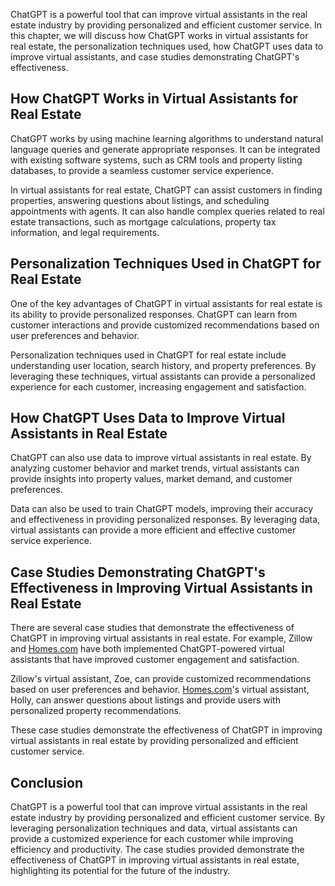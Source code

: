 

ChatGPT is a powerful tool that can improve virtual assistants in the real estate industry by providing personalized and efficient customer service. In this chapter, we will discuss how ChatGPT works in virtual assistants for real estate, the personalization techniques used, how ChatGPT uses data to improve virtual assistants, and case studies demonstrating ChatGPT's effectiveness.

How ChatGPT Works in Virtual Assistants for Real Estate
-------------------------------------------------------

ChatGPT works by using machine learning algorithms to understand natural language queries and generate appropriate responses. It can be integrated with existing software systems, such as CRM tools and property listing databases, to provide a seamless customer service experience.

In virtual assistants for real estate, ChatGPT can assist customers in finding properties, answering questions about listings, and scheduling appointments with agents. It can also handle complex queries related to real estate transactions, such as mortgage calculations, property tax information, and legal requirements.

Personalization Techniques Used in ChatGPT for Real Estate
----------------------------------------------------------

One of the key advantages of ChatGPT in virtual assistants for real estate is its ability to provide personalized responses. ChatGPT can learn from customer interactions and provide customized recommendations based on user preferences and behavior.

Personalization techniques used in ChatGPT for real estate include understanding user location, search history, and property preferences. By leveraging these techniques, virtual assistants can provide a personalized experience for each customer, increasing engagement and satisfaction.

How ChatGPT Uses Data to Improve Virtual Assistants in Real Estate
------------------------------------------------------------------

ChatGPT can also use data to improve virtual assistants in real estate. By analyzing customer behavior and market trends, virtual assistants can provide insights into property values, market demand, and customer preferences.

Data can also be used to train ChatGPT models, improving their accuracy and effectiveness in providing personalized responses. By leveraging data, virtual assistants can provide a more efficient and effective customer service experience.

Case Studies Demonstrating ChatGPT's Effectiveness in Improving Virtual Assistants in Real Estate
-------------------------------------------------------------------------------------------------

There are several case studies that demonstrate the effectiveness of ChatGPT in improving virtual assistants in real estate. For example, Zillow and [Homes.com](http://Homes.com) have both implemented ChatGPT-powered virtual assistants that have improved customer engagement and satisfaction.

Zillow's virtual assistant, Zoe, can provide customized recommendations based on user preferences and behavior. [Homes.com](http://Homes.com)'s virtual assistant, Holly, can answer questions about listings and provide users with personalized property recommendations.

These case studies demonstrate the effectiveness of ChatGPT in improving virtual assistants in real estate by providing personalized and efficient customer service.

Conclusion
----------

ChatGPT is a powerful tool that can improve virtual assistants in the real estate industry by providing personalized and efficient customer service. By leveraging personalization techniques and data, virtual assistants can provide a customized experience for each customer while improving efficiency and productivity. The case studies provided demonstrate the effectiveness of ChatGPT in improving virtual assistants in real estate, highlighting its potential for the future of the industry.
